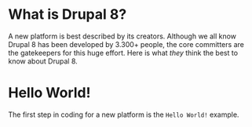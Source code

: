 <!--
{
"name" : "first-steps",
"version" : "0.1",
"title" : "First steps",
"description" : "First steps in Drupal 8 module development is to know the novelties of the platform",
"homepage" : "https://www.drupal.org/node/2464195",
"freshnessDate" : 2015-11-24,
"license" : "CC BY 4.0"
}
-->

<!-- @section -->

# What is Drupal 8?

A new platform is best described by its creators. Although we all know Drupal 8 has been developed by 3.300+ people, the core committers are the gatekeepers for this huge effort. Here is what *they* think the best to know about Drupal 8.

<!-- @link, "url" : "https://docs.google.com/presentation/d/1GXK1dBSe6_QMhSkNwsgocWynlzdQFrMUouaOqA8wyUI", "text" : "I have watched the slideshow", "title" : "Drupal 8 Preview slideshow", "description" : "The Drupal 8 Preview slideshow is maintained by core contributors and committers" -->

<!-- @section -->

# Hello World!

The first step in coding for a new platform is the `Hello World!` example.

<!-- @link, "url" : "https://www.drupal.org/node/2464195", "text" : "I have created my own Hello World module", "title" : "A Hello World Custom Page Module", "description" : "The following section will walk you through the creation of a simple module", "imageUrl" : "https://www.drupal.org/files/drupal%208%20logo%20isolated%20CMYK%2072.png" -->

